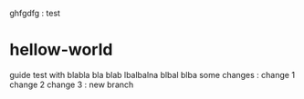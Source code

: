 ghfgdfg : test

# hellow-world
guide test
with blabla bla blab lbalbalna blbal blba 
some changes : change 1
change 2
change 3 : new branch
